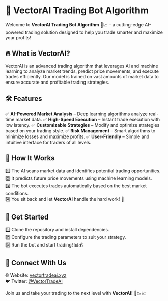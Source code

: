# 🚀 VectorAI Trading Bot Algorithm

Welcome to **VectorAI Trading Bot Algorithm** 🤖📈 – a cutting-edge AI-powered trading solution designed to help you trade smarter and maximize your profits! 

## 🔥 What is VectorAI?
VectorAI is an advanced trading algorithm that leverages AI and machine learning to analyze market trends, predict price movements, and execute trades efficiently. Our model is trained on vast amounts of market data to ensure accurate and profitable trading strategies.

## 🛠 Features
✅ **AI-Powered Market Analysis** – Deep learning algorithms analyze real-time market data.
✅ **High-Speed Execution** – Instant trade execution with low latency.
✅ **Customizable Strategies** – Modify and optimize strategies based on your trading style.
✅ **Risk Management** – Smart algorithms to minimize losses and maximize profits.
✅ **User-Friendly** – Simple and intuitive interface for traders of all levels.

## 📌 How It Works
1️⃣ The AI scans market data and identifies potential trading opportunities.  
2️⃣ It predicts future price movements using machine learning models.  
3️⃣ The bot executes trades automatically based on the best market conditions.  
4️⃣ You sit back and let **VectorAI** handle the hard work! 🚀

## 📎 Get Started
1️⃣ Clone the repository and install dependencies.  
2️⃣ Configure the trading parameters to suit your strategy.  
3️⃣ Run the bot and start trading! 📊💰

## 🔗 Connect With Us
🌐 Website: [vectortradeai.xyz](https://vectortradeai.xyz/)  
🐦 Twitter: [@VectorTradeAI](https://x.com/VectorTradeAI)  

Join us and take your trading to the next level with **VectorAI!** 🚀📉📈

